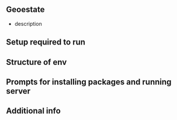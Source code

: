 ## Geoestate 
   - description

## Setup required to run

## Structure of env

## Prompts for installing packages and running server

## Additional info
